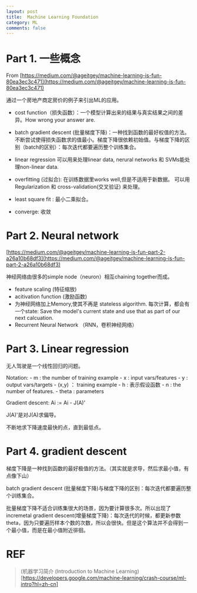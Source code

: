 ```yaml
---
layout: post
title:  Machine Learning Foundation
category: ML
comments: false
---
```


# Part 1. 一些概念

From [https://medium.com/@ageitgey/machine-learning-is-fun-80ea3ec3c471](https://medium.com/@ageitgey/machine-learning-is-fun-80ea3ec3c471)

通过一个房地产商定房价的例子来引出ML的应用。

- cost function（损失函数）：一个模型计算出来的结果与真实结果之间的差异。How wrong your answer are.
- batch gradient descent (批量梯度下降)：一种找到函数的最好权值的方法。不断尝试使得损失函数求的值最小。梯度下降很依赖初始值。与梯度下降的区别（batch的区别）：每次迭代都要遍历整个训练集合。
- linear regression 可以用来处理linear data, nerural networks 和 SVMs能处理non-linear data.
- overfitting (过拟合): 在训练数据里works well,但是不适用于新数据。 可以用Regularization 和 cross-validation(交叉验证) 来处理。

- least square fit : 最小二乘拟合。
- converge: 收敛

# Part 2. Neural network

[https://medium.com/@ageitgey/machine-learning-is-fun-part-2-a26a10b68df3](https://medium.com/@ageitgey/machine-learning-is-fun-part-2-a26a10b68df3)

神经网络由很多的simple node（neuron）相互chaining together而成。

- feature scaling (特征缩放)
- acitivation function (激励函数)
- 为神经网络加上Memory,使其不再是 stateless algorithm. 每次计算，都会有一个state: Save the model's current state and use that as part of our next calcuation.
- Recurrent Neural Network （RNN，卷积神经网络）


# Part 3. Linear regression

无人驾驶是一个线性回归的问题。

Notation:
    - m : the number of training example 
    - x : input vars/features
    - y : output vars/targets
    - (x,y) ： training example
    - h : 表示假设函数
    - n : the number of features.
    - theta : parameters 

Gradient descent:
    Ai := Ai - J(A)'

J(A)'是对J(A)求偏导。

不断地求下降速度最快的点，直到最低点。

# Part 4. gradient descent
梯度下降是一种找到函数的最好极值的方法。（其实就是求导，然后求最小值，有点像下山）

batch gradient descent (批量梯度下降)与梯度下降的区别：每次迭代都要遍历整个训练集合。

批量梯度下降不适合训练集很大的场景，因为要计算很多次。所以出现了incremetal gradient descent(增量梯度下降)：每次迭代的时候，都更新参数theta，因为只要遍历样本个数的次数，所以会很快。但是这个算法并不会得到一个最小值，而是在最小值附近徘徊。


# REF
> (机器学习简介 (Introduction to Machine Learning)[https://developers.google.com/machine-learning/crash-course/ml-intro?hl=zh-cn]

